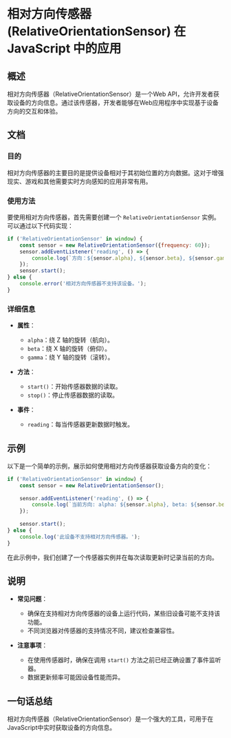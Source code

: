 <!--
Meta Description: # 相对方向传感器 (RelativeOrientationSensor) 在 JavaScript 中的应用 ## 概述 相对方向传感器（RelativeOrientationSensor）是一个Web API，允许开发者获取设备的方向信息。通过该传感器，开发者能够在Web应用程序中实现基于设备方...
Meta Keywords: sensor, relativeorientationsensor, console, alpha, beta
-->

# 相对方向传感器 (RelativeOrientationSensor) 在 JavaScript 中的应用

## 概述
相对方向传感器（RelativeOrientationSensor）是一个Web API，允许开发者获取设备的方向信息。通过该传感器，开发者能够在Web应用程序中实现基于设备方向的交互和体验。

## 文档
### 目的
相对方向传感器的主要目的是提供设备相对于其初始位置的方向数据。这对于增强现实、游戏和其他需要实时方向感知的应用非常有用。

### 使用方法
要使用相对方向传感器，首先需要创建一个 `RelativeOrientationSensor` 实例。可以通过以下代码实现：

```javascript
if ('RelativeOrientationSensor' in window) {
    const sensor = new RelativeOrientationSensor({frequency: 60});
    sensor.addEventListener('reading', () => {
        console.log(`方向：${sensor.alpha}, ${sensor.beta}, ${sensor.gamma}`);
    });
    sensor.start();
} else {
    console.error('相对方向传感器不支持该设备。');
}
```

### 详细信息
- **属性**：
  - `alpha`：绕 Z 轴的旋转（航向）。
  - `beta`：绕 X 轴的旋转（俯仰）。
  - `gamma`：绕 Y 轴的旋转（滚转）。
  
- **方法**：
  - `start()`：开始传感器数据的读取。
  - `stop()`：停止传感器数据的读取。
  
- **事件**：
  - `reading`：每当传感器更新数据时触发。

## 示例
以下是一个简单的示例，展示如何使用相对方向传感器获取设备方向的变化：

```javascript
if ('RelativeOrientationSensor' in window) {
    const sensor = new RelativeOrientationSensor();
    
    sensor.addEventListener('reading', () => {
        console.log(`当前方向: alpha: ${sensor.alpha}, beta: ${sensor.beta}, gamma: ${sensor.gamma}`);
    });
    
    sensor.start();
} else {
    console.log('此设备不支持相对方向传感器。');
}
```

在此示例中，我们创建了一个传感器实例并在每次读取更新时记录当前的方向。

## 说明
- **常见问题**：
  - 确保在支持相对方向传感器的设备上运行代码，某些旧设备可能不支持该功能。
  - 不同浏览器对传感器的支持情况不同，建议检查兼容性。

- **注意事项**：
  - 在使用传感器时，确保在调用 `start()` 方法之前已经正确设置了事件监听器。
  - 数据更新频率可能因设备性能而异。

## 一句话总结
相对方向传感器（RelativeOrientationSensor）是一个强大的工具，可用于在JavaScript中实时获取设备的方向信息。